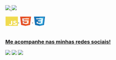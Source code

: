 <div>
    <a href="https://github.com/fernandacanejo">
    <img height="180em" src="https://github-readme-stats.vercel.app/api?username=fernandacanejo&show_icons=true&theme=date_night&include_all_commits=true&count_private=true"/>
    <img height="180em" src="https://github-readme-stats.vercel.app/api/top-langs/?username=fernandacanejo&layout=compact&langs_count=6&theme=date_night"/>
 </div>
     
 <div style="display: inline_block"><br>
   <img align="center" alt="Js" height="30" width="40" src="https://raw.githubusercontent.com/devicons/devicon/master/icons/javascript/javascript-plain.svg">
   <img align="center" alt="HTML" height="30" width="40" src="https://raw.githubusercontent.com/devicons/devicon/master/icons/html5/html5-original.svg">
   <img align="center" alt="CSS" height="30" width="40" src="https://raw.githubusercontent.com/devicons/devicon/master/icons/css3/css3-original.svg">
 </div>
  
 <br>
  
 ###  Me acompanhe nas minhas redes sociais!
  
 <div> 
    <a href="https://instagram.com/fernandacanejo" target="_blank"><img src="https://img.shields.io/badge/-Instagram-%23E4405F?style=for-the-badge&logo=instagram&logoColor=white" target="_blank"></a>
    <a href="https://www.linkedin.com/in/fernanda-canêjo-22298132a/" target="_blank"><img src="https://img.shields.io/badge/-LinkedIn-%230077B5?style=for-the-badge&logo=linkedin&logoColor=white" target="_blank"></a>
    <a href = "mailto:fernandacanejo@gmail.com"><img src="https://img.shields.io/badge/-Gmail-%23333?style=for-the-badge&logo=gmail&logoColor=white" target="_blank"></a>
